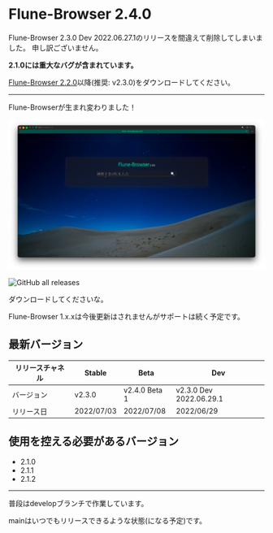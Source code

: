 # Flune-Browser 2.4.0
Flune-Browser 2.3.0 Dev 2022.06.27.1のリリースを間違えて削除してしまいました。
申し訳ございません。

**2.1.0には重大なバグが含まれています。**

[Flune-Browser 2.2.0](https://github.com/mf-3d/flune-browser/releases/v2.2.0)以降(推奨: v2.3.0)をダウンロードしてください。

---

Flune-Browserが生まれ変わりました！

![](./other_data/screenshot-2.3.0-dev-2022.06.29.1.png)

![GitHub all releases](https://img.shields.io/github/downloads/mf-3d/flune-browser/total?style=for-the-badge)

ダウンロードしてくださいな。


Flune-Browser 1.x.xは今後更新はされませんがサポートは続く予定です。

## 最新バージョン
|リリースチャネル |  Stable  |     Beta    |          Dev          |
|--------------|----------|-------------|-----------------------|
|   バージョン   |  v2.3.0  |v2.4.0 Beta 1|v2.3.0 Dev 2022.06.29.1|
|   リリース日   |2022/07/03| 2022/07/08  |      2022/06/29       |

## 使用を控える必要があるバージョン
- 2.1.0
- 2.1.1
- 2.1.2


---

普段はdevelopブランチで作業しています。

mainはいつでもリリースできるような状態(になる予定)です。
